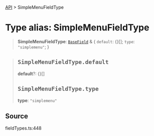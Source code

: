 [API](../index.md) > SimpleMenuFieldType

# Type alias: SimpleMenuFieldType

> **SimpleMenuFieldType**: [`BaseField`](type-alias.BaseField.md) & \{
  `default`: \{}[];
  `type`: `"simplemenu"`;
 }

> ## `SimpleMenuFieldType.default`
>
> **default**?: \{}[]
>
> ## `SimpleMenuFieldType.type`
>
> **type**: `"simplemenu"`
>
>

## Source

fieldTypes.ts:448
